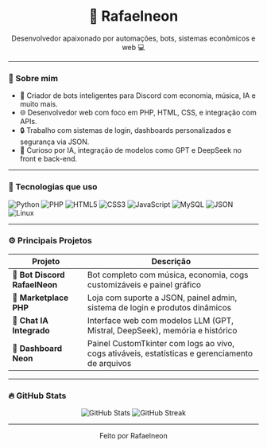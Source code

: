 <h1 align="center">👾 Rafaelneon</h1>
<p align="center">Desenvolvedor apaixonado por automações, bots, sistemas econômicos e web 💻</p>

---

### 🧠 Sobre mim

- 🧩 Criador de bots inteligentes para Discord com economia, música, IA e muito mais.
- 🌐 Desenvolvedor web com foco em PHP, HTML, CSS, e integração com APIs.
- 🔒 Trabalho com sistemas de login, dashboards personalizados e segurança via JSON.
- 🧪 Curioso por IA, integração de modelos como GPT e DeepSeek no front e back-end.

---

### 🚀 Tecnologias que uso

![Python](https://img.shields.io/badge/Python-3776AB?style=for-the-badge&logo=python&logoColor=white)
![PHP](https://img.shields.io/badge/PHP-777BB4?style=for-the-badge&logo=php&logoColor=white)
![HTML5](https://img.shields.io/badge/HTML5-e34c26?style=for-the-badge&logo=html5&logoColor=white)
![CSS3](https://img.shields.io/badge/CSS3-1572B6?style=for-the-badge&logo=css3&logoColor=white)
![JavaScript](https://img.shields.io/badge/JavaScript-F7DF1E?style=for-the-badge&logo=javascript&logoColor=black)
![MySQL](https://img.shields.io/badge/MySQL-4479A1?style=for-the-badge&logo=mysql&logoColor=white)
![JSON](https://img.shields.io/badge/JSON-000000?style=for-the-badge&logo=json&logoColor=white)
![Linux](https://img.shields.io/badge/Linux-FCC624?style=for-the-badge&logo=linux&logoColor=black)

---

### ⚙️ Principais Projetos

| Projeto | Descrição |
|--------|-----------|
| 🎵 **Bot Discord RafaelNeon** | Bot completo com música, economia, cogs customizáveis e painel gráfico |
| 🛒 **Marketplace PHP** | Loja com suporte a JSON, painel admin, sistema de login e produtos dinâmicos |
| 🤖 **Chat IA Integrado** | Interface web com modelos LLM (GPT, Mistral, DeepSeek), memória e histórico |
| 🧭 **Dashboard Neon** | Painel CustomTkinter com logs ao vivo, cogs ativáveis, estatísticas e gerenciamento de arquivos |

---

### 🔥 GitHub Stats

<p align="center">
  <img src="https://github-readme-stats.vercel.app/api?username=rafaelneon&show_icons=true&theme=radical" alt="GitHub Stats" />
  <img src="https://github-readme-streak-stats.herokuapp.com/?user=rafaelneon&theme=radical" alt="GitHub Streak" />
</p>

---

<p align="center">
  Feito por Rafaelneon
</p>
